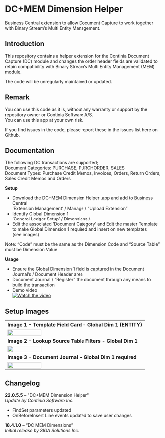 # DC+MEM Dimension Helper
Business Central extension to allow Document Capture to work together with Binary Stream’s Multi Entity Management.
## Introduction ##
This repository contains a helper extension for the Continia Document Capture (DC) module and changes the order header fields are validated to retain compatibility with Binary Stream’s Multi Entity Management (MEM) module. 

The code will be unregularly maintained or updated.
## Remark ##
You can use this code as it is, without any warranty or support by the repository owner or Continia Software A/S.<br>
You can use this app at your own risk.

If you find issues in the code, please report these in the issues list here on Github.
## Documentation ##
The following DC transactions are supported;<br>
Document Categories: PURCHASE, PURCHORDER, SALES<br>
Document Types: Purchase Credit Memos, Invoices, Orders, Return Orders, Sales Credit Memos and Orders

**Setup**
- Download the DC+MEM Dimension Helper .app and add to Business Central<br>
‘Extension Management’ / Manage / “Upload Extension”
- Identify Global Dimension 1<br>
‘General Ledger Setup’ / Dimensions / 
- Edit the associated ‘Document Category’ and Edit the master Template to make Global Dimension 1 required and insert on new templates<br>
(see images)

Note: “Code” must be the same as the Dimension Code and “Source Table” must be Dimension Value

**Usage**
- Ensure the Global Dimension 1 field is captured in the Document Journal’s / Document Header area
- Document Journal / “Register” the document through any means to build the transaction
- Demo video<br>
[![Watch the video](https://img.youtube.com/vi/-pGKCP77tw8/hqdefault.jpg)](https://www.youtube.com/embed/-pGKCP77tw8)

## Setup Images ##
<Table>
<TR><TD><b>Image 1 - Template Field Card - Global Dim 1 (ENTITY)</b></TD></TR>
<TR><TD><img src="https://github.com/document-capture/CDC-MEM/assets/141848259/88e6150a-3c00-4595-9585-22bbc1572209" align=left width=50%></TD></TR>

<TR><TD><b>Image 2 - Lookup Source Table Filters - Global Dim 1</b></TD></TR>
<TR><TD><img src="https://github.com/document-capture/CDC-MEM/assets/141848259/751b2d69-96d5-4e30-83a0-1b2b67329b86" align=left width=50%></TD></TR>

<TR><TD><b>Image 3 - Document Journal - Global Dim 1 required</b></TD></TR>
<TR><TD><img src="https://github.com/document-capture/CDC-MEM/assets/141848259/18d330dd-d2e8-49d9-81b3-6eb73cde7f6f" align=left width=50%></TD></TR>
</Table>

## Changelog ##
**22.0.5.5** – "DC+MEM Dimension Helper"<br>
_Update by Continia Software Inc._ 
- FindSet parameters updated
- OnBeforeInsert Line events updated to save user changes

**18.4.1.0** – “DC MEM Dimensions”<br>
_Initial release by SIGA Solutions Inc._ 
